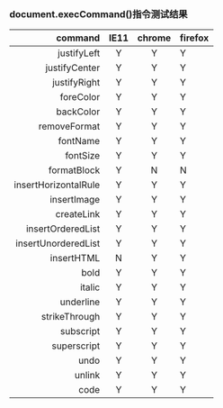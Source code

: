 ### document.execCommand()指令测试结果

command |   IE11    |   chrome  |   firefox
----:   |  :---:    |   :---:   |   :-----
justifyLeft |  Y |  Y | Y  
justifyCenter |  Y |  Y  |  Y
justifyRight |  Y |  Y  |   Y
foreColor  |  Y  | Y |  Y
backColor  |  Y  |  Y   |   Y
removeFormat |  Y  |  Y |   Y
fontName   |   Y  | Y   |   Y
fontSize   |   Y  | Y   |   Y
formatBlock |   Y   |   N   |   N
insertHorizontalRule   |    Y   |   Y   |   Y
insertImage |   Y   |   Y   |   Y
createLink  |   Y   |   Y   |   Y
insertOrderedList   |   Y   |   Y   |   Y
insertUnorderedList |   Y   |   Y   |   Y
insertHTML  |   N   |   Y   |   Y
bold    |   Y   |   Y   |   Y
italic  |   Y   |   Y   |   Y
underline   |   Y   |   Y   |   Y
strikeThrough   |   Y   |   Y   |   Y
subscript   |   Y   |   Y   |   Y
superscript |   Y   |   Y   |   Y
undo    |   Y   |   Y   |   Y
unlink  |   Y   |   Y   |   Y
code | Y | Y | Y |

